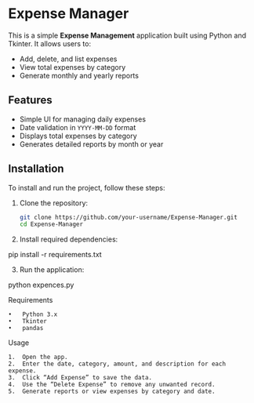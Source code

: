 # Expense Manager

This is a simple **Expense Management** application built using Python and Tkinter. It allows users to:

- Add, delete, and list expenses
- View total expenses by category
- Generate monthly and yearly reports

## Features

- Simple UI for managing daily expenses
- Date validation in `YYYY-MM-DD` format
- Displays total expenses by category
- Generates detailed reports by month or year

## Installation

To install and run the project, follow these steps:

1. Clone the repository:

   ```bash
   git clone https://github.com/your-username/Expense-Manager.git
   cd Expense-Manager


2.	Install required dependencies:

pip install -r requirements.txt

3.	Run the application:

python expences.py

Requirements

	•	Python 3.x
	•	Tkinter
	•	pandas

Usage

	1.	Open the app.
	2.	Enter the date, category, amount, and description for each expense.
	3.	Click “Add Expense” to save the data.
	4.	Use the “Delete Expense” to remove any unwanted record.
	5.	Generate reports or view expenses by category and date.